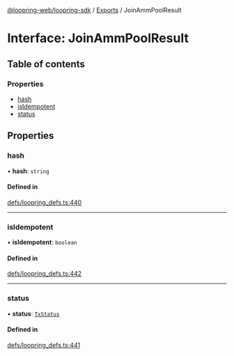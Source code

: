 [@loopring-web/loopring-sdk](../README.md) / [Exports](../modules.md) / JoinAmmPoolResult

# Interface: JoinAmmPoolResult

## Table of contents

### Properties

- [hash](JoinAmmPoolResult.md#hash)
- [isIdempotent](JoinAmmPoolResult.md#isidempotent)
- [status](JoinAmmPoolResult.md#status)

## Properties

### hash

• **hash**: `string`

#### Defined in

[defs/loopring_defs.ts:440](https://github.com/Loopring/loopring_sdk/blob/f560ad6/src/defs/loopring_defs.ts#L440)

___

### isIdempotent

• **isIdempotent**: `boolean`

#### Defined in

[defs/loopring_defs.ts:442](https://github.com/Loopring/loopring_sdk/blob/f560ad6/src/defs/loopring_defs.ts#L442)

___

### status

• **status**: [`TxStatus`](../enums/TxStatus.md)

#### Defined in

[defs/loopring_defs.ts:441](https://github.com/Loopring/loopring_sdk/blob/f560ad6/src/defs/loopring_defs.ts#L441)
